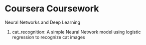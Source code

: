 # Coursera Coursework

Neural Networks and Deep Learning
1. cat_recognition: A simple Neural Network model using logistic regression to recognize cat images
